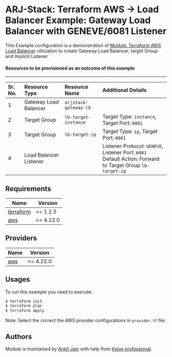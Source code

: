 # ARJ-Stack: Terraform AWS -> Load Balancer Example: Gateway Load Balancer with GENEVE/6081 Listener

This Example configuration is a demonstration of [Module: Terraform AWS Load Balancer](https://github.com/arjstack/terraform-aws-load-balancer) utilization to create Gateway Load Balancer, target Group and Implicit Listener

#### Resources to be provisioned as an outcome of this example
---

| Sr. No. | Resource Type | Resource Name | Additional Details |
|:------|:------|:------|:------|
| 1 | Gateway Load Balancer | `arjstack-gateway-lb` |  |
| 2 | Target Group | `lb-target-instance` | Target Type: `instance`, Target Port: `6081` |
| 3 | Target Group | `lb-target-ip` | Target Type: `ip`, Target Port: `6081` |
| 4 | Load Balancer Listener |  | Listener Protocol: `GENEVE`, Listener Port: `6081`<br>Default Action: Forward to Target Group `lb-target-ip`  |

## Requirements

| Name | Version |
|------|---------|
| <a name="requirement_terraform"></a> [terraform](#requirement\_terraform) | >= 1.2.5 |
| <a name="requirement_aws"></a> [aws](#requirement\_aws) | >= 4.22.0 |

## Providers

| Name | Version |
|------|---------|
| <a name="provider_aws"></a> [aws](#provider\_aws) | >= 4.22.0 |

## Usages

To run this example you need to execute:

```bash
$ terraform init
$ terraform plan
$ terraform apply
```

Note: Select the correct the AWS provider configurations in `provider.tf` file

## Authors

Module is maintained by [Ankit Jain](https://github.com/ankit-jn) with help from [these professional](https://github.com/arjstack/terraform-aws-vpc/graphs/contributors).
